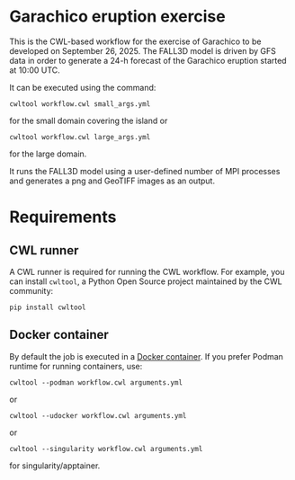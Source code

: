 # Garachico eruption exercise

This is the CWL-based workflow for the exercise of Garachico to be developed on September 26, 2025. The FALL3D model is driven by GFS data in order to generate a 24-h forecast
of the Garachico eruption started at 10:00 UTC.

It can be executed using the command:

```console
cwltool workflow.cwl small_args.yml
```

for the small domain covering the island or

```console
cwltool workflow.cwl large_args.yml
```

for the large domain.

It runs the FALL3D model using a user-defined number of MPI processes and generates a png and GeoTIFF images as  an output.

# Requirements

## CWL runner

A CWL runner is required for running the CWL workflow. For example, you can install `cwltool`, a Python Open Source project maintained by the CWL community:

```console
pip install cwltool
```

## Docker container

By default the job is executed in a [Docker container][Dockerhub].
If you prefer Podman runtime for running containers, use:
```console
cwltool --podman workflow.cwl arguments.yml
```
or
```console
cwltool --udocker workflow.cwl arguments.yml
```
or
```console
cwltool --singularity workflow.cwl arguments.yml
```
for singularity/apptainer.

<!----------------------------------------------------------------------------->

[Dockerhub]: https://hub.docker.com/r/lmingari/garachico

